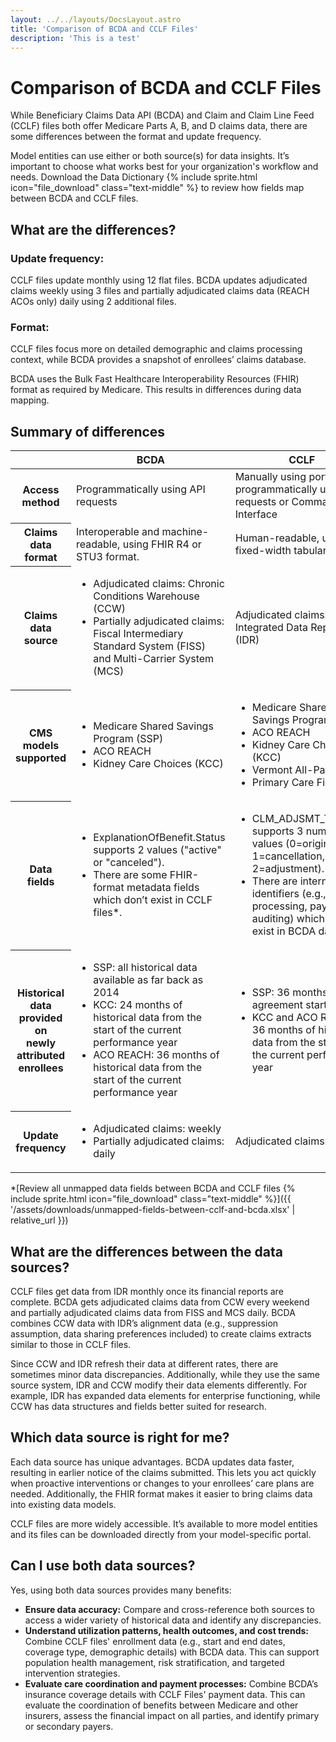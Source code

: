 ```yaml
---
layout: ../../layouts/DocsLayout.astro
title: 'Comparison of BCDA and CCLF Files'
description: 'This is a test'
---
```


# Comparison of BCDA and CCLF Files

While Beneficiary Claims Data API (BCDA) and Claim and Claim Line Feed (CCLF) files both offer Medicare Parts A, B, and D claims data, there are some differences between the format and update frequency. 

Model entities can use either or both source(s) for data insights. It’s important to choose what works best for your organization's workflow and needs. <Link href="{{ '/assets/downloads/BCDA_Data_Dictionary.xlsx' | relative_url }}">Download the Data Dictionary {% include sprite.html icon="file_download" class="text-middle" %}</Link> to review how fields map between BCDA and CCLF files.

## What are the differences?

### Update frequency: 

CCLF files update monthly using 12 flat files. BCDA updates adjudicated claims weekly using 3 files and partially adjudicated claims data (REACH ACOs only) daily using 2 additional files. 

### Format: 

CCLF files focus more on detailed demographic and claims processing context, while BCDA provides a snapshot of enrollees’ claims database. 

BCDA uses the <Link href="https://hl7.org/fhir/uv/bulkdata/" target="blank" rel="noopener noreferrer">Bulk Fast Healthcare Interoperability Resources (FHIR)</Link> format as required by Medicare. This results in differences during data mapping. 

## Summary of differences

<table class="usa-table usa-table--stacked usa-table--borderless">
    <thead>
        <tr>
            <th scope="col"></th>
            <th scope="col">BCDA</th>
            <th scope="col">CCLF</th>
        </tr>
    </thead>
    <tbody>
        <tr>
            <th>Access method</th>
            <td data-label="BCDA">Programmatically using API requests</td>
            <td data-label="CCLF">Manually using portals or programmatically using API requests or Command Line Interface</td>
        </tr>
        <tr>
            <th>Claims data format</th>
            <td data-label="BCDA">Interoperable and machine-readable, using FHIR R4 or STU3 format.</td>
            <td data-label="CCLF">Human-readable, using <Link href="https://www.cms.gov/files/document/cclf-information-packet.pdf" target="blank" rel="noopener noreferrer">fixed-width tabular files.</Link></td>
        </tr>
        <tr>
            <th>Claims data source</th>
            <td data-label="BCDA">
                <ul>
                    <li>Adjudicated claims: Chronic Conditions Warehouse (CCW)</li>
                    <li>Partially adjudicated claims: Fiscal Intermediary Standard System (FISS) and Multi-Carrier System (MCS)</li>
                </ul>
            </td>
            <td data-label="CCLF">Adjudicated claims: Integrated Data Repository (IDR)</td>
        </tr>
        <tr>
            <th>CMS models supported</th>
            <td data-label="BCDA">
                <ul>
                    <li>Medicare Shared Savings Program (SSP)</li>
                    <li>ACO REACH</li>
                    <li>Kidney Care Choices (KCC)</li>
                </ul>
            </td>
            <td data-label="CCLF">
                <ul>
                    <li>Medicare Shared Savings Program (SSP)</li>
                    <li>ACO REACH</li>
                    <li>Kidney Care Choices (KCC)</li>
                    <li>Vermont All-Payer</li>
                    <li>Primary Care First</li>
                </ul>
            </td>
        </tr>
        <tr>
            <th>Data fields</th>
            <td data-label="BCDA">
                <ul>
                    <li>ExplanationOfBenefit.Status supports 2 values ("active" or "canceled").</li> 
                    <li>There are some FHIR-format metadata fields which don’t exist in CCLF files*.</li>
                </ul>
            </td>
            <td data-label="CCLF">
                <ul>
                    <li>CLM_ADJSMT_TYPE_CD supports 3 numeric values (0=original, 1=cancellation, or 2=adjustment). </li>
                    <li>There are internal identifiers (e.g., claims processing, payment, auditing) which don’t exist in BCDA data*.</li>
                </ul>
            </td>
        </tr>
        <tr>
            <th>Historical data provided on<br> newly attributed enrollees</th>
            <td data-label="BCDA">
                <ul>
                    <li>SSP: all historical data available as far back as 2014</li>
                    <li>KCC: 24 months of historical data from the start of the current performance year</li>
                    <li>ACO REACH: 36 months of historical data from the start of the current performance year</li>
                </ul>
            </td>
            <td data-label="CCLF">
                <ul>
                    <li>SSP: 36 months prior to agreement start date</li>
                    <li>KCC and ACO REACH: 36 months of historical data from the start of the current performance year</li>
                </ul>
            </td>
        </tr>
        <tr>
            <th>Update frequency</th>
            <td data-label="BCDA">
                <ul>
                    <li>Adjudicated claims: weekly</li>
                    <li>Partially adjudicated claims: daily</li>
                </ul>
            </td>
            <td data-label="CCLF">Adjudicated claims: monthly</td>
        </tr>
    </tbody>
</table>

*[Review all unmapped data fields between BCDA and CCLF files {% include sprite.html icon="file_download" class="text-middle" %}]({{ '/assets/downloads/unmapped-fields-between-cclf-and-bcda.xlsx' | relative_url }})

## What are the differences between the data sources?

CCLF files get data from IDR monthly once its financial reports are complete. BCDA gets adjudicated claims data from CCW every weekend and partially adjudicated claims data from FISS and MCS daily. BCDA combines CCW data with IDR’s alignment data (e.g., suppression assumption, data sharing preferences included) to create claims extracts similar to those in CCLF files.

Since CCW and IDR refresh their data at different rates, there are sometimes minor data discrepancies. Additionally, while they use the same source system, IDR and CCW modify their data elements differently. For example, IDR has expanded data elements for enterprise functioning, while CCW has data structures and fields better suited for research. 

## Which data source is right for me?
Each data source has unique advantages. BCDA updates data faster, resulting in earlier notice of the claims submitted. This lets you act quickly when proactive interventions or changes to your enrollees’ care plans are needed. Additionally, the FHIR format makes it easier to bring claims data into existing data models.

CCLF files are more widely accessible. It’s available to more model entities and its files can be downloaded directly from your model-specific portal. 

## Can I use both data sources?

Yes, using both data sources provides many benefits:

- **Ensure data accuracy:** Compare and cross-reference both sources to access a wider variety of historical data and identify any discrepancies. 
- **Understand utilization patterns, health outcomes, and cost trends:** Combine CCLF files' enrollment data (e.g., start and end dates, coverage type, demographic details) with BCDA data. This can support population health management, risk stratification, and targeted intervention strategies.
- **Evaluate care coordination and payment processes:** Combine BCDA’s insurance coverage details with CCLF Files' payment data. This can evaluate the coordination of benefits between Medicare and other insurers, assess the financial impact on all parties, and identify primary or secondary payers.